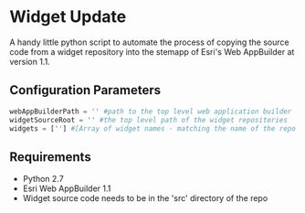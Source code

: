 # Widget Update #
A handy little python script to automate the process of copying the source code from a widget repository into the stemapp of Esri's Web AppBuilder at version 1.1.

## Configuration Parameters ##
```python
webAppBuilderPath = '' #path to the top level web application builder
widgetSourceRoot = '' #the top level path of the widget repositories
widgets = [''] #[Array of widget names - matching the name of the repo and the destination widget name]
```

## Requirements ##
- Python 2.7
- Esri Web AppBuilder 1.1
- Widget source code needs to be in the 'src' directory of the repo 
